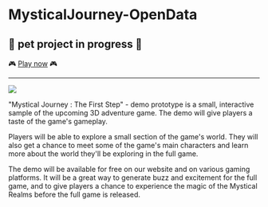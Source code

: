 # MysticalJourney-OpenData
🧩 pet project in progress 🧩
-------------------

🎮 [Play now](https://danieldarvin.itch.io/mystical-journey-the-first-step) 🎮

-------------------
![](https://github.com/DanyDarvin/MysticalJourney-OpenData/blob/main/Images/DanyDarvin1_2.gif)

"Mystical Journey : The First Step"  - demo prototype is a small, interactive sample of the upcoming 3D adventure game. The demo will give players a taste of the game's gameplay.

Players will be able to explore a small section of the game's world. They will also get a chance to meet some of the game's main characters and learn more about the world they'll be exploring in the full game.

The demo will be available for free on our website and on various gaming platforms. It will be a great way to generate buzz and excitement for the full game, and to give players a chance to experience the magic of the Mystical Realms before the full game is released.
